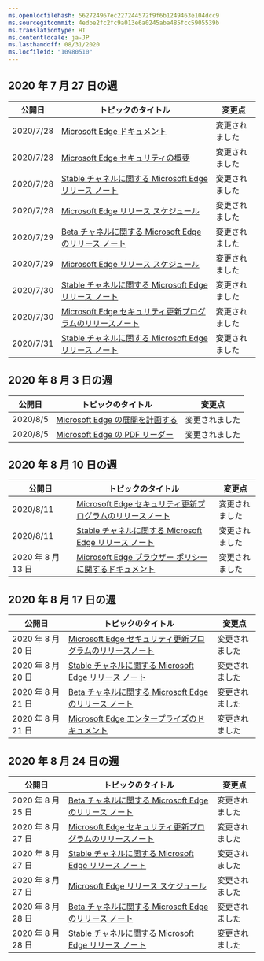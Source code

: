 ```yaml
---
ms.openlocfilehash: 562724967ec227244572f9f6b1249463e104dcc9
ms.sourcegitcommit: 4edbe2fc2fc9a013e6a0245aba485fcc5905539b
ms.translationtype: HT
ms.contentlocale: ja-JP
ms.lasthandoff: 08/31/2020
ms.locfileid: "10980510"
---
```

<!-- This file is generated automatically each week. Changes made to this file will be overwritten.-->




## 2020 年 7 月 27 日の週


| 公開日 |トピックのタイトル | 変更点 |
|------|------------|--------|
| 2020/7/28 | [Microsoft Edge ドキュメント](/DeployEdge/index) | 変更されました |
| 2020/7/28 | [Microsoft Edge セキュリティの概要](/DeployEdge/security-overview) | 変更されました |
| 2020/7/28 | [Stable チャネルに関する Microsoft Edge リリース ノート](/DeployEdge/microsoft-edge-relnote-stable-channel) | 変更されました |
| 2020/7/28 | [Microsoft Edge リリース スケジュール](/DeployEdge/microsoft-edge-release-schedule) | 変更されました |
| 2020/7/29 | [Beta チャネルに関する Microsoft Edge のリリース ノート](/DeployEdge/microsoft-edge-relnote-beta-channel) | 変更されました |
| 2020/7/29 | [Microsoft Edge リリース スケジュール](/DeployEdge/microsoft-edge-release-schedule) | 変更されました |
| 2020/7/30 | [Stable チャネルに関する Microsoft Edge リリース ノート](/DeployEdge/microsoft-edge-relnote-stable-channel) | 変更されました |
| 2020/7/30 | [Microsoft Edge セキュリティ更新プログラムのリリースノート](/DeployEdge/microsoft-edge-relnotes-security) | 変更されました |
| 2020/7/31 | [Stable チャネルに関する Microsoft Edge リリース ノート](/DeployEdge/microsoft-edge-relnote-stable-channel) | 変更されました |


## 2020 年 8 月 3 日の週


| 公開日 |トピックのタイトル | 変更点 |
|------|------------|--------|
| 2020/8/5 | [Microsoft Edge の展開を計画する](/DeployEdge/deploy-edge-plan-deployment) | 変更されました |
| 2020/8/5 | [Microsoft Edge の PDF リーダー](/DeployEdge/microsoft-edge-pdf) | 変更されました |


## 2020 年 8 月 10 日の週


| 公開日 |トピックのタイトル | 変更点 |
|------|------------|--------|
| 2020/8/11 | [Microsoft Edge セキュリティ更新プログラムのリリースノート](/DeployEdge/microsoft-edge-relnotes-security) | 変更されました |
| 2020/8/11 | [Stable チャネルに関する Microsoft Edge リリース ノート](/DeployEdge/microsoft-edge-relnote-stable-channel) | 変更されました |
| 2020 年 8 月 13 日 | [Microsoft Edge ブラウザー ポリシーに関するドキュメント](/DeployEdge/microsoft-edge-policies) | 変更されました |


## 2020 年 8 月 17 日の週


| 公開日 |トピックのタイトル | 変更点 |
|------|------------|--------|
| 2020 年 8 月 20 日 | [Microsoft Edge セキュリティ更新プログラムのリリースノート](/DeployEdge/microsoft-edge-relnotes-security) | 変更されました |
| 2020 年 8 月 20 日 | [Stable チャネルに関する Microsoft Edge リリース ノート](/DeployEdge/microsoft-edge-relnote-stable-channel) | 変更されました |
| 2020 年 8 月 21 日 | [Beta チャネルに関する Microsoft Edge のリリース ノート](/DeployEdge/microsoft-edge-relnote-beta-channel) | 変更されました |
| 2020 年 8 月 21 日 | [Microsoft Edge エンタープライズのドキュメント](/DeployEdge/index) | 変更されました |


## 2020 年 8 月 24 日の週


| 公開日 |トピックのタイトル | 変更点 |
|------|------------|--------|
| 2020 年 8 月 25 日 | [Beta チャネルに関する Microsoft Edge のリリース ノート](/DeployEdge/microsoft-edge-relnote-beta-channel) | 変更されました |
| 2020 年 8 月 27 日 | [Microsoft Edge セキュリティ更新プログラムのリリースノート](/DeployEdge/microsoft-edge-relnotes-security) | 変更されました |
| 2020 年 8 月 27 日 | [Stable チャネルに関する Microsoft Edge リリース ノート](/DeployEdge/microsoft-edge-relnote-stable-channel) | 変更されました |
| 2020 年 8 月 27 日 | [Microsoft Edge リリース スケジュール](/DeployEdge/microsoft-edge-release-schedule) | 変更されました |
| 2020 年 8 月 28 日 | [Beta チャネルに関する Microsoft Edge のリリース ノート](/DeployEdge/microsoft-edge-relnote-beta-channel) | 変更されました |
| 2020 年 8 月 28 日 | [Stable チャネルに関する Microsoft Edge リリース ノート](/DeployEdge/microsoft-edge-relnote-stable-channel) | 変更されました |
